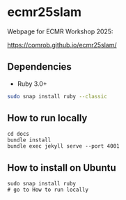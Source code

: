 # ecmr25slam
Webpage for ECMR Workshop 2025:

https://comrob.github.io/ecmr25slam/

## Dependencies
- Ruby 3.0+
```bash
sudo snap install ruby --classic
```

## How to run locally
```
cd docs
bundle install
bundle exec jekyll serve --port 4001
```
## How to install on Ubuntu
```
sudo snap install ruby
# go to How to run locally
```
